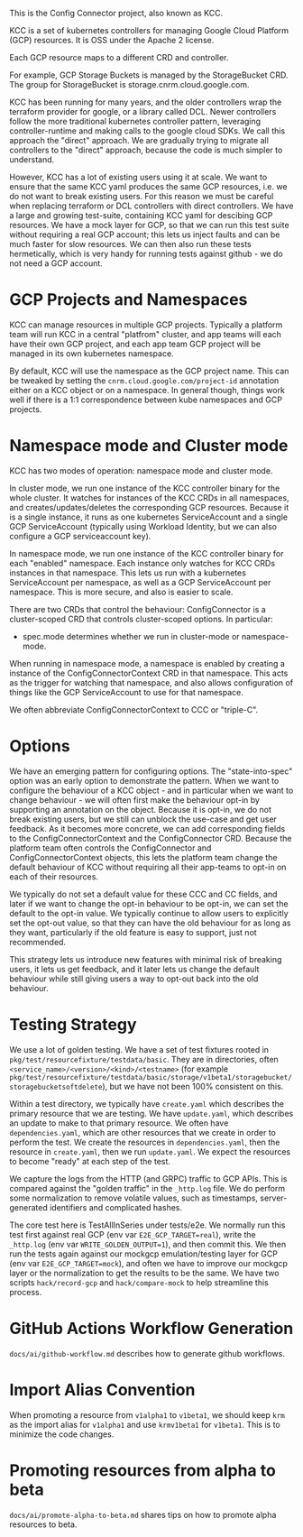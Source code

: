 This is the Config Connector project, also known as KCC.

KCC is a set of kubernetes controllers for managing Google Cloud Platform (GCP) resources.  It is OSS under the Apache 2 license.

Each GCP resource maps to a different CRD and controller.

For example, GCP Storage Buckets is managed by the StorageBucket CRD.  The group for StorageBucket is storage.cnrm.cloud.google.com.

KCC has been running for many years, and the older controllers wrap the terraform provider for google, or a library called DCL.
Newer controllers follow the more traditional kubernetes controller pattern, leveraging controller-runtime and making calls to the google cloud SDKs.  We call this approach the "direct" approach.
We are gradually trying to migrate all controllers to the "direct" approach, because the code is much simpler to understand.

However, KCC has a lot of existing users using it at scale.  We want to ensure that the same KCC yaml produces the same GCP resources,
i.e. we do not want to break existing users.  For this reason we must be careful when replacing terraform or DCL controllers with direct controllers.
We have a large and growing test-suite, containing KCC yaml for descibing GCP resources.
We have a mock layer for GCP, so that we can run this test suite without requiring a real GCP account; this lets us inject faults and can be much faster for slow resources.
We can then also run these tests hermetically, which is very handy for running tests against github - we do not need a GCP account.

# GCP Projects and Namespaces

KCC can manage resources in multiple GCP projects.  Typically a platform team will run KCC in a central "platfrom" cluster,
and app teams will each have their own GCP project, and each app team GCP project will be managed in its own kubernetes namespace.

By default, KCC will use the namespace as the GCP project name.  This can be tweaked by setting the `cnrm.cloud.google.com/project-id` annotation
either on a KCC object or on a namespace.  In general though, things work well if there is a 1:1 correspondence between kube namespaces and GCP projects.

# Namespace mode and Cluster mode

KCC has two modes of operation: namespace mode and cluster mode.

In cluster mode, we run one instance of the KCC controller binary for the whole cluster.  It watches for instances of the KCC CRDs in all namespaces,
and creates/updates/deletes the corresponding GCP resources.  Because it is a single instance, it runs as one kubernetes ServiceAccount and a single
GCP ServiceAccount (typically using Workload Identity, but we can also configure a GCP serviceaccount key).

In namespace mode, we run one instance of the KCC controller binary for each "enabled" namespace.  Each instance only watches for KCC CRDs instances
in that namespace.  This lets us run with a kubernetes ServiceAccount per namespace, as well as a GCP ServiceAccount per namespace.  This is more secure,
and also is easier to scale.

There are two CRDs that control the behaviour: ConfigConnector is a cluster-scoped CRD that controls cluster-scoped options.  In particular:
* spec.mode determines whether we run in cluster-mode or namespace-mode.

When running in namespace mode, a namespace is enabled by creating a instance of the ConfigConnectorContext CRD in that namespace.  This acts
as the trigger for watching that namespace, and also allows configuration of things like the GCP ServiceAccount to use for that namespace.

We often abbreviate ConfigConnectorContext to CCC or "triple-C".

# Options

We have an emerging pattern for configuring options.  The "state-into-spec" option was an early option to demonstrate the pattern.
When we want to configure the behaviour of a KCC object - and in particular when we want to change behaviour - we will often first
make the behaviour opt-in by supporting an annotation on the object.  Because it is opt-in, we do not break existing users,
but we still can unblock the use-case and get user feedback.  As it becomes more concrete, we can add corresponding fields to the ConfigConnectorContext
and the ConfigConnector CRD.  Because the platform team often controls the ConfigConnector and ConfigConnectorContext objects,
this lets the platform team change the default behaviour of KCC without requiring all their app-teams to opt-in on each of their resources.

We typically do not set a default value for these CCC and CC fields, and later if we want to change the opt-in behaviour to be opt-in,
we can set the default to the opt-in value.  We typically continue to allow users to explicitly set the opt-out value, so that
they can have the old behaviour for as long as they want, particularly if the old feature is easy to support, just not recommended.

This strategy lets us introduce new features with minimal risk of breaking users, it lets us get feedback, and it later lets us change the default
behaviour while still giving users a way to opt-out back into the old behaviour.

# Testing Strategy

We use a lot of golden testing.  We have a set of test fixtures rooted in `pkg/test/resourcefixture/testdata/basic`.  They are in directories, often
`<service_name>/<version>/<kind>/<testname>` (for example `pkg/test/resourcefixture/testdata/basic/storage/v1beta1/storagebucket/storagebucketsoftdelete`),
but we have not been 100% consistent on this.

Within a test directory, we typically have `create.yaml` which describes the primary resource that we are testing.  We have `update.yaml`, which describes an
update to make to that primary resource.  We often have `dependencies.yaml`, which are other resources that we create in order to perform the test.  We
create the resources in `dependencies.yaml`, then the resource in `create.yaml`, then we run `update.yaml`.  We expect the resources to become "ready"
at each step of the test.

We capture the logs from the HTTP (and GRPC) traffic to GCP APIs.  This is compared against the "golden traffic" in the `_http.log` file.  We do
perform some normalization to remove volatile values, such as timestamps, server-generated identifiers and complicated hashes.

The core test here is TestAllInSeries under tests/e2e.  We normally run this test first against real GCP (env var `E2E_GCP_TARGET=real`),
write the `_http.log` (env var `WRITE_GOLDEN_OUTPUT=1`), and then commit this.
We then run the tests again against our mockgcp emulation/testing layer for GCP (env var `E2E_GCP_TARGET=mock`),
and often we have to improve our mockgcp layer or the normalization to get the results to be the same.
We have two scripts `hack/record-gcp` and `hack/compare-mock` to help streamline this process.


# GitHub Actions Workflow Generation

`docs/ai/github-workflow.md` describes how to generate github workflows.

# Import Alias Convention

When promoting a resource from `v1alpha1` to `v1beta1`, we should keep `krm` as the import alias for `v1alpha1` and use `krmv1beta1` for `v1beta1`. This is to minimize the code changes.

# Promoting resources from alpha to beta

`docs/ai/promote-alpha-to-beta.md` shares tips on how to promote alpha resources to beta.
